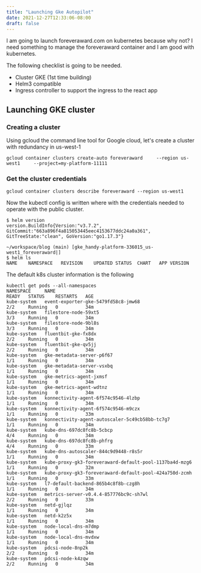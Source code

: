 ```yaml
---
title: "Launching Gke Autopilot"
date: 2021-12-27T12:33:06-08:00
draft: false
---
```


I am going to launch foreveraward.com on kubernetes because why not? I need something to manage the foreveraward container and I am good with kubernetes.

The following checklist is going to be needed.

* Cluster GKE (1st time building)
* Helm3 compatible
* Ingress controller to support the ingress to the react app


## Launching GKE cluster

### Creating a cluster

Using gcloud the command line tool for Google cloud, let's create a cluster with redundancy in us-west-1

```
gcloud container clusters create-auto foreveraward     --region us-west1     --project=my-platform-11111
```

### Get the cluster credentials

```
gcloud container clusters describe foreveraward --region us-west1
```

Now the kubectl config is written where with the credentials needed to operate with the public cluster.

```
$ helm version
version.BuildInfo{Version:"v3.7.2", GitCommit:"663a896f4a815053445eec4153677ddc24a0a361", GitTreeState:"clean", GoVersion:"go1.17.3"}

~/workspace/blog (main) [gke_handy-platform-336015_us-west1_foreveraward|]
$ helm ls
NAME	NAMESPACE	REVISION	UPDATED	STATUS	CHART	APP VERSION
```

The default k8s cluster information is the following

```
kubectl get pods --all-namespaces
NAMESPACE     NAME                                                     READY   STATUS    RESTARTS   AGE
kube-system   event-exporter-gke-5479fd58c8-jmw68                      2/2     Running   0          34m
kube-system   filestore-node-59xt5                                     3/3     Running   0          34m
kube-system   filestore-node-9bl8s                                     3/3     Running   0          34m
kube-system   fluentbit-gke-fx8dx                                      2/2     Running   0          34m
kube-system   fluentbit-gke-qv5jj                                      2/2     Running   0          34m
kube-system   gke-metadata-server-p6f67                                1/1     Running   0          34m
kube-system   gke-metadata-server-vsxbq                                1/1     Running   0          34m
kube-system   gke-metrics-agent-jxmsf                                  1/1     Running   0          34m
kube-system   gke-metrics-agent-wdtnz                                  1/1     Running   0          34m
kube-system   konnectivity-agent-6f574c9546-4lzbp                      1/1     Running   0          34m
kube-system   konnectivity-agent-6f574c9546-m9czx                      1/1     Running   0          33m
kube-system   konnectivity-agent-autoscaler-5c49cb58bb-tc7g7           1/1     Running   0          34m
kube-system   kube-dns-697dc8fc8b-5cbcp                                4/4     Running   0          34m
kube-system   kube-dns-697dc8fc8b-phfrg                                4/4     Running   0          33m
kube-system   kube-dns-autoscaler-844c9d9448-r8s5r                     1/1     Running   0          34m
kube-system   kube-proxy-gk3-foreveraward-default-pool-1137ba4d-mzg6   1/1     Running   0          32m
kube-system   kube-proxy-gk3-foreveraward-default-pool-424a750d-zcmh   1/1     Running   0          33m
kube-system   l7-default-backend-865b4c8f8b-czg8h                      1/1     Running   0          34m
kube-system   metrics-server-v0.4.4-857776bc9c-sh7wl                   2/2     Running   0          33m
kube-system   netd-gjlqz                                               1/1     Running   0          34m
kube-system   netd-k2z5x                                               1/1     Running   0          34m
kube-system   node-local-dns-m7dmp                                     1/1     Running   0          34m
kube-system   node-local-dns-mvdxw                                     1/1     Running   0          34m
kube-system   pdcsi-node-8np2k                                         2/2     Running   0          34m
kube-system   pdcsi-node-k4zqw                                         2/2     Running   0          34m
```

